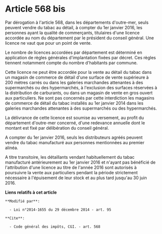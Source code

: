 # Article 568 bis

Par dérogation à l'article 568, dans les départements d'outre-mer, seuls peuvent vendre du tabac au détail, à compter du 1er
janvier 2016, les personnes ayant la qualité de commerçants, titulaires d'une licence accordée au nom du département par le
président du conseil général. Une licence ne vaut que pour un point de vente.

Le nombre de licences accordées par département est déterminé en application de règles générales d'implantation fixées par
décret. Ces règles tiennent notamment compte du nombre d'habitants par commune.

Cette licence ne peut être accordée pour la vente au détail du tabac dans un magasin de commerce de détail d'une surface de
vente supérieure à 200 mètres carrés ou dans les galeries marchandes attenantes à des supermarchés ou des hypermarchés, à
l'exclusion des surfaces réservées à la distribution de carburants, ou dans un magasin de vente en gros ouvert aux
particuliers. Ne sont pas concernés par cette interdiction les magasins de commerce de détail du tabac installés au 1er
janvier 2014 dans les galeries marchandes attenantes à des supermarchés ou des hypermarchés.

La délivrance de cette licence est soumise au versement, au profit du département d'outre-mer concerné, d'une redevance
annuelle dont le montant est fixé par délibération du conseil général.

A compter du 1er janvier 2016, seuls les distributeurs agréés peuvent vendre du tabac manufacturé aux personnes mentionnées
au premier alinéa.

A titre transitoire, les détaillants vendant habituellement du tabac manufacturé antérieurement au 1er janvier 2016 et
n'ayant pas bénéficié de l'attribution d'une licence au titre de l'année 2016 sont autorisés à poursuivre la vente aux
particuliers pendant la période strictement nécessaire à l'épuisement de leur stock et au plus tard jusqu'au 30 juin 2016.

**Liens relatifs à cet article**

	**Modifié par**:

	  - Loi n°2014-1655 du 29 décembre 2014 - art. 95

	**Cite**:

	  - Code général des impôts, CGI. - art. 568

